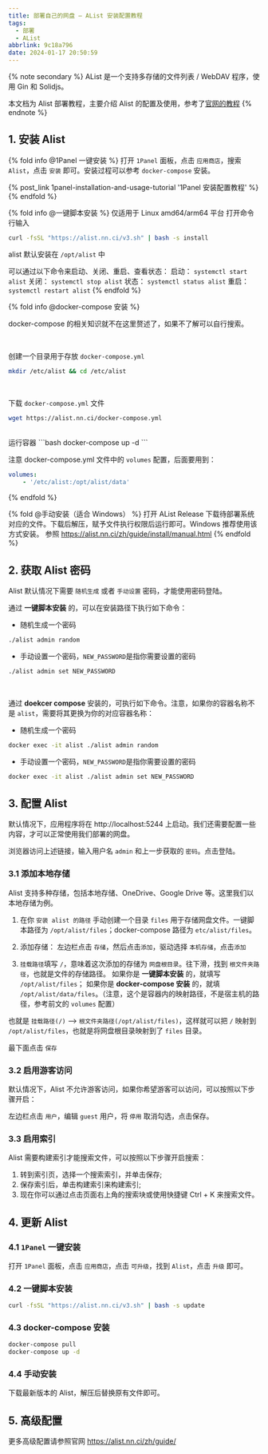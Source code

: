 ```yaml
---
title: 部署自己的网盘 — AList 安装配置教程
tags:
  - 部署
  - AList
abbrlink: 9c18a796
date: 2024-01-17 20:50:59
---
```


{% note secondary %}
AList 是一个支持多存储的文件列表 / WebDAV 程序，使用 Gin 和 Solidjs。

本文档为 Alist 部署教程，主要介绍 Alist 的配置及使用，参考了[官网的教程](https://alist.nn.ci/zh/guide)
{% endnote %}

## 1. 安装 Alist

{% fold info @1Panel 一键安装 %}
打开 `1Panel` 面板，点击 `应用商店`，搜索 `Alist`，点击 `安装` 即可。安装过程可以参考 `docker-compose` 安装。

{% post_link 1panel-installation-and-usage-tutorial '1Panel 安装配置教程' %}
{% endfold %}

{% fold info @一键脚本安装 %}
仅适用于 Linux amd64/arm64 平台
打开命令行输入

```bash
curl -fsSL "https://alist.nn.ci/v3.sh" | bash -s install
```

alist 默认安装在 `/opt/alist` 中

可以通过以下命令来启动、关闭、重启、查看状态：
启动： `systemctl start alist`
关闭： `systemctl stop alist`
状态： `systemctl status alist`
重启： `systemctl restart alist`
{% endfold %}

{% fold info @docker-compose 安装 %}

docker-compose 的相关知识就不在这里赘述了，如果不了解可以自行搜索。

<br>

创建一个目录用于存放 `docker-compose.yml`
```bash
mkdir /etc/alist && cd /etc/alist
```
<br>

下载 `docker-compose.yml` 文件
```bash
wget https://alist.nn.ci/docker-compose.yml
```

<br>
运行容器
```bash
docker-compose up -d
```

<br>

注意 docker-compose.yml 文件中的 `volumes` 配置，后面要用到：

```yml
volumes:
    - '/etc/alist:/opt/alist/data'
```

{% endfold %}

{% fold @手动安装（适合 Windows） %}
打开 AList Release 下载待部署系统对应的文件。下载后解压，赋予文件执行权限后运行即可。Windows 推荐使用该方式安装。
参照 https://alist.nn.ci/zh/guide/install/manual.html
{% endfold %}

## 2. 获取 Alist 密码

Alist 默认情况下需要 `随机生成` 或者 `手动设置` 密码，才能使用密码登陆。

通过 **一键脚本安装** 的，可以在安装路径下执行如下命令：

- 随机生成一个密码
```bash
./alist admin random
```

- 手动设置一个密码，`NEW_PASSWORD`是指你需要设置的密码
```bash
./alist admin set NEW_PASSWORD
```

<br>

通过 **doekcer compose** 安装的，可执行如下命令。注意，如果你的容器名称不是 `alist`，需要将其更换为你的对应容器名称：

- 随机生成一个密码
```bash
docker exec -it alist ./alist admin random
```

- 手动设置一个密码，`NEW_PASSWORD`是指你需要设置的密码
```bash
docker exec -it alist ./alist admin set NEW_PASSWORD
```

## 3. 配置 Alist

默认情况下，应用程序将在 http://localhost:5244 上启动。我们还需要配置一些内容，才可以正常使用我们部署的网盘。

浏览器访问上述链接，输入用户名 `admin` 和上一步获取的 `密码`。点击登陆。

### 3.1 添加本地存储

Alist 支持多种存储，包括本地存储、OneDrive、Google Drive 等。这里我们以本地存储为例。

1. 在你 `安装 alist 的路径` 手动创建一个目录 `files` 用于存储网盘文件。一键脚本路径为 `/opt/alist/files`；docker-compose 路径为 `etc/alist/files`。

2. 添加存储：
左边栏点击 `存储`，然后点击`添加`，驱动选择 `本机存储`，点击`添加`

3. `挂载路径`填写 `/`，意味着这次添加的存储为 `网盘根目录`。往下滑，找到 `根文件夹路径`，也就是文件的存储路径。
  如果你是 **一键脚本安装** 的，就填写 `/opt/alist/files`；
  如果你是 **docker-compose 安装** 的，就填 `/opt/alist/data/files`。（注意，这个是容器内的映射路径，不是宿主机的路径，参考前文的 `volumes` 配置）

  也就是 `挂载路径(/)` --> `根文件夹路径(/opt/alist/files)`，这样就可以把 `/` 映射到 `/opt/alist/files`，也就是将网盘根目录映射到了 `files` 目录。

最下面点击 `保存`

### 3.2 启用游客访问

默认情况下，Alist 不允许游客访问，如果你希望游客可以访问，可以按照以下步骤开启：

左边栏点击 `用户`，编辑 `guest` 用户，将 `停用` 取消勾选，点击保存。


### 3.3 启用索引

Alist 需要构建索引才能搜索文件，可以按照以下步骤开启搜索：

1. 转到索引页，选择一个搜索索引，并单击保存;
2. 保存索引后，单击构建索引来构建索引;
3. 现在你可以通过点击页面右上角的搜索块或使用快捷键 Ctrl + K 来搜索文件。

## 4. 更新 Alist

### 4.1 `1Panel` 一键安装

打开 `1Panel` 面板，点击 `应用商店`，点击 `可升级`，找到 `Alist`，点击 `升级` 即可。

### 4.2 一键脚本安装

```bash
curl -fsSL "https://alist.nn.ci/v3.sh" | bash -s update
```

### 4.3 docker-compose 安装

```bash
docker-compose pull
docker-compose up -d
```

### 4.4 手动安装

下载最新版本的 Alist，解压后替换原有文件即可。

## 5. 高级配置

更多高级配置请参照官网 https://alist.nn.ci/zh/guide/
